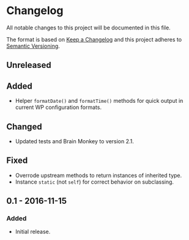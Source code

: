 # Changelog
All notable changes to this project will be documented in this file.

The format is based on [Keep a Changelog](http://keepachangelog.com/en/1.0.0/)
and this project adheres to [Semantic Versioning](http://semver.org/spec/v2.0.0.html).

## Unreleased

## Added
- Helper `formatDate()` and `formatTime()` methods for quick output in current WP configuration formats. 

## Changed
- Updated tests and Brain Monkey to version 2.1.

## Fixed
- Overrode upstream methods to return instances of inherited type.
- Instance `static` (not `self`) for correct behavior on subclassing.

## 0.1 - 2016-11-15

### Added
- Initial release.